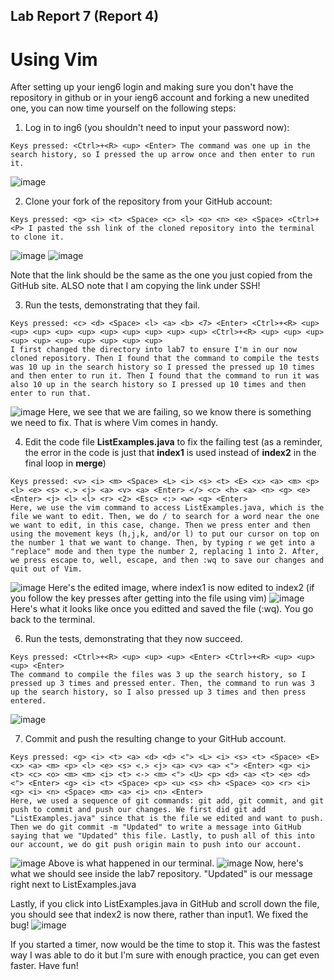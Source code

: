 ## Lab Report 7 (Report 4)
# Using Vim
After setting up your ieng6 login and making sure you don't have the repository in github or in your ieng6 account and forking a new unedited one, you can now time yourself on the following steps:

1. Log in to ing6 (you shouldn't need to input your password now):
```
Keys pressed: <Ctrl>+<R> <up> <Enter> The command was one up in the search history, so I pressed the up arrow once and then enter to run it.
```
![image](https://github.com/JarvicSena/cse15l-lab-reports/assets/130111913/7eb2e36f-2108-4350-8b42-befeb213967d)
  
2. Clone your fork of the repository from your GitHub account:
``` 
Keys pressed: <g> <i> <t> <Space> <c> <l> <o> <n> <e> <Space> <Ctrl>+<P> I pasted the ssh link of the cloned repository into the terminal to clone it.
```
![image](https://github.com/JarvicSena/cse15l-lab-reports/assets/130111913/76816410-614e-42a1-85c4-fb7a35dfb0cd)
![image](https://github.com/JarvicSena/cse15l-lab-reports/assets/130111913/fe92fccf-ca65-46f1-872e-a9ec4f3cea1c)

Note that the link should be the same as the one you just copied from the GitHub site. ALSO note that I am copying the link under SSH!

3. Run the tests, demonstrating that they fail.
``` 
Keys pressed: <c> <d> <Space> <l> <a> <b> <7> <Enter> <Ctrl>+<R> <up> <up> <up> <up> <up> <up> <up> <up> <up> <up> <Ctrl>+<R> <up> <up> <up> <up> <up> <up> <up> <up> <up> <up>
I first changed the directory into lab7 to ensure I'm in our now cloned repository. Then I found that the command to compile the tests was 10 up in the search history so I pressed the pressed up 10 times and then enter to run it. Then I found that the command to run it was also 10 up in the search history so I pressed up 10 times and then enter to run that. 
```
![image](https://github.com/JarvicSena/cse15l-lab-reports/assets/130111913/1abe4746-0a95-4430-a182-1ea6a52314ab)
Here, we see that we are failing, so we know there is something we need to fix. That is where Vim comes in handy.

4. Edit the code file **ListExamples.java** to fix the failing test (as a reminder, the error in the code is just that **index1** is used instead of **index2** in the final loop in **merge**)
```
Keys pressed: <v> <i> <m> <Space> <L> <i> <s> <t> <E> <x> <a> <m> <p> <l> <e> <s> <.> <j> <a> <v> <a> <Enter> </> <c> <h> <a> <n> <g> <e> <Enter> <j> <l> <l> <r> <2> <Esc> <:> <w> <q> <Enter>
Here, we use the vim command to access ListExamples.java, which is the file we want to edit. Then, we do / to search for a word near the one we want to edit, in this case, change. Then we press enter and then using the movement keys (h,j,k, and/or l) to put our cursor on top on the number 1 that we want to change. Then, by typing r we get into a "replace" mode and then type the number 2, replacing 1 into 2. After, we press escape to, well, escape, and then :wq to save our changes and quit out of Vim.
```
![image](https://github.com/JarvicSena/cse15l-lab-reports/assets/130111913/201ab5e6-5b98-427b-9905-e91bff99bf79)
Here's the edited image, where index1 is now edited to index2 (if you follow the key presses after getting into the file using vim)
![image](https://github.com/JarvicSena/cse15l-lab-reports/assets/130111913/5da5617e-1276-4659-b8c1-3a530d90d7ae)
Here's what it looks like once you editted and saved the file (:wq). You go back to the terminal.

6. Run the tests, demonstrating that they now succeed.
```
Keys pressed: <Ctrl>+<R> <up> <up> <up> <Enter> <Ctrl>+<R> <up> <up> <up> <Enter>
The command to compile the files was 3 up the search history, so I pressed up 3 times and pressed enter. Then, the command to run was 3 up the search history, so I also pressed up 3 times and then press entered.
```
![image](https://github.com/JarvicSena/cse15l-lab-reports/assets/130111913/38ef2da7-c7ae-42cb-8eea-8fc5fecc886e)

7. Commit and push the resulting change to your GitHub account.
```
Keys pressed: <g> <i> <t> <a> <d> <d> <"> <L> <i> <s> <t> <Space> <E> <x> <a> <m> <p> <l> <e> <s> <.> <j> <a> <v> <a> <"> <Enter> <g> <i> <t> <c> <o> <m> <m> <i> <t> <-> <m> <"> <U> <p> <d> <a> <t> <e> <d> <"> <Enter> <g> <i> <t> <Space> <p> <u> <s> <h> <Space> <o> <r> <i> <g> <i> <n> <Space> <m> <a> <i> <n> <Enter>
Here, we used a sequence of git commands: git add, git commit, and git push to commit and push our changes. We first did git add "ListExamples.java" since that is the file we edited and want to push. Then we do git commit -m "Updated" to write a message into GitHub saying that we "Updated" this file. Lastly, to push all of this into our account, we do git push origin main to push into our account.
```
![image](https://github.com/JarvicSena/cse15l-lab-reports/assets/130111913/4bae9a65-bab6-41b7-954c-7c1353412eba)
Above is what happened in our terminal.
![image](https://github.com/JarvicSena/cse15l-lab-reports/assets/130111913/c0631fac-62da-4926-a4e5-36ff3af42fec)
Now, here's what we should see inside the lab7 repository. "Updated" is our message right next to ListExamples.java

Lastly, if you click into ListExamples.java in GitHub and scroll down the file, you should see that index2 is now there, rather than input1. We fixed the bug!
![image](https://github.com/JarvicSena/cse15l-lab-reports/assets/130111913/c411eba3-3b33-4935-96a1-695e9d15bae3)

If you started a timer, now would be the time to stop it. This was the fastest way I was able to do it but I'm sure with enough practice, you can get even faster. Have fun!
